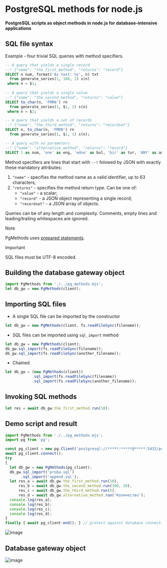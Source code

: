 # PostgreSQL methods for node.js
**PostgreSQL scripts as object methods in node.js for database-intensive applications**  

## SQL file syntax

Example - four trivial SQL queries with method specifiers.
```sql
-- A query that yields a single record
--! {"name": "the_first_method", "returns": "record"}
SELECT n num, format('As text: %s', n) txt
  from generate_series(1, 100, 1) s(n)
 where n = $1;
  
-- A query that yields a single value
--! {"name": "the_second_method", "returns": "value"}
SELECT to_char(n, 'FMRN') rn
  from generate_series(1, $1, 1) s(n)
 where n = $2;

-- A query that yields a set of records
--! {"name": "the_third_method", "returns": "recordset"}
SELECT n, to_char(n, 'FMRN') rn
  from generate_series(1, $1, 1) s(n);

-- A query with no parameters
--! {"name": "alternative_method", "returns": "record"}
SELECT 1 as num, 'one' as eng, 'edno' as bul, 'bir' as tur, 'ANY' as amount;
```
Method specifiers are lines that start with `--!` folowed by JSON with exactly these mandatory attributes:
1. `"name"` - specifies the method name as a valid identifier, up to 63 characters;
2. `"returns"` - specifies the method return type. Can be one of:
   * `"value"` - a scalar;
   * `"record"` - a JSON object representing a single record;
   * `"recordset"` - a JSON array of objects.  

Queries can be of any length and complexity. Comments, empty lines and leading/trailing whitespaces are ignored.  

> [!NOTE]
> PgMethods uses [prepared statements](https://node-postgres.com/features/queries#prepared-statements).
 
> [!IMPORTANT]
> SQL files must be UTF-8 encoded.  

## Building the database gateway object  
```js
import PgMethods from './../pg_methods.mjs';
let db_gw = new PgMethods(client);
```
## Importing SQL files  
- A single SQL file can be imported by the constructor
```js
let db_gw = new PgMethods(client, fs.readFileSync(filename));
```
- SQL files can be imported using `sql_import` method
```js
let db_gw = new PgMethods(client);
db_gw.sql_import(fs.readFileSync(filename));
db_gw.sql_import(fs.readFileSync(another_filename));
```
- Chained
```js
let db_gw = (new PgMethods(client))
            .sql_import(fs.readFileSync(filename))
            .sql_import(fs.readFileSync(another_filename));
```
## Invoking SQL methods
```js
let res = await db_gw.the_first_method.run(10);
```
## Demo script and result
```js
import PgMethods from './../pg_methods.mjs';
import pg from 'pg';

const pg_client = new pg.Client('postgresql://*****:*****@*****:5432/postgres');
await pg_client.connect();
try
{
  let db_gw = new PgMethods(pg_client); 
  db_gw.sql_import('proba.sql')
       .sql_import('append.sql');
  let res_a = await db_gw.the_first_method.run(10),
      res_b = await db_gw.the_second_method.run(100, 26),
      res_c = await db_gw.the_third_method.run(5),
      res_d = await db_gw.alternative_method.run('Количество');
  console.log(res_a);
  console.log(res_b);
  console.log(res_c);
  console.log(res_d);
}
finally { await pg_client.end(); } // protect against database connection leak
```
![image](https://github.com/stefanov-sm/node.js-PgMethods/assets/26185804/c49b89b7-9cb2-4247-b5fa-d48bf9b57735)

## Database gateway object
![image](https://github.com/stefanov-sm/node.js-Pg_methods/assets/26185804/e089afc6-af50-407b-a851-01042a72d1eb)



